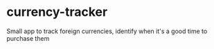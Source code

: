 # currency-tracker
Small app to track foreign currencies, identify when it's a good time to purchase them
